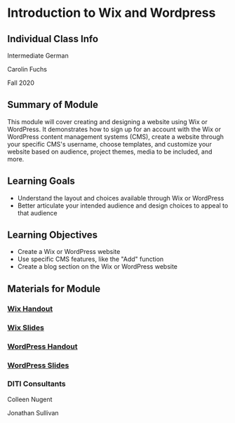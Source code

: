 <h1>Introduction to Wix and Wordpress</h1>

<h2>Individual Class Info</h2>

Intermediate German

Carolin Fuchs

Fall 2020

<h2>Summary of Module</h2>

This module will cover creating and designing a website using Wix or WordPress. It demonstrates how to sign up for an account with the Wix or WordPress content management systems (CMS), create a website through your specific CMS's username, choose templates, and customize your website based on audience, project themes, media to be included, and more.

<h2>Learning Goals</h2>

* Understand the layout and choices available through Wix or WordPress
* Better articulate your intended audience and design choices to appeal to that audience

<h2>Learning Objectives</h2>

* Create a Wix or WordPress website
* Use specific CMS features, like the "Add" function
* Create a blog section on the Wix or WordPress website

<h2>Materials for Module</h2>

### [Wix Handout](https://github.com/NULabNortheastern/digitalassignmentshowcase/blob/master/website_building/intermediate_german-fall2020-fuchs/wix/Wix_Handout.pdf)

### [Wix Slides](https://github.com/NULabNortheastern/digitalassignmentshowcase/blob/master/website_building/intermediate_german-fall2020-fuchs/wix/Wix-Slides.pdf)

### [WordPress Handout](https://github.com/NULabNortheastern/digitalassignmentshowcase/blob/master/website_building/intermediate_german-fall2020-fuchs/wordpress/WordPress_Handout.pdf)

### [WordPress Slides](https://github.com/NULabNortheastern/digitalassignmentshowcase/blob/master/website_building/intermediate_german-fall2020-fuchs/wordpress/Wordpress_Slides.pdf)

<h3>DITI Consultants</h3>

Colleen Nugent 

Jonathan Sullivan